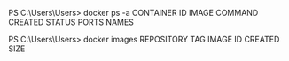 PS C:\Users\Users> docker ps -a
CONTAINER ID   IMAGE     COMMAND   CREATED   STATUS    PORTS     NAMES

PS C:\Users\Users> docker images
REPOSITORY   TAG       IMAGE ID   CREATED   SIZE